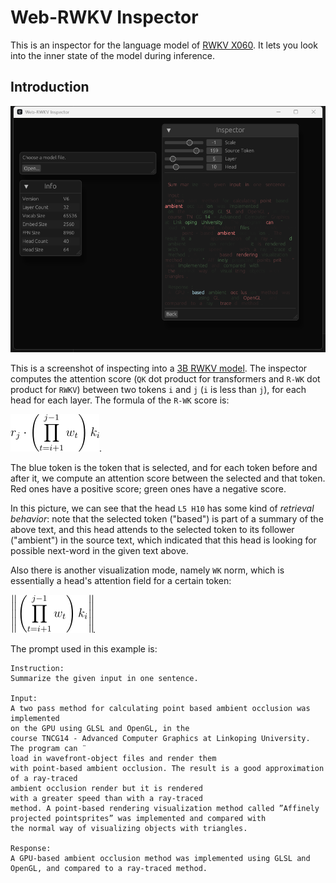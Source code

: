 # Web-RWKV Inspector

This is an inspector for the language model of [RWKV X060](https://github.com/BlinkDL/RWKV-LM). It lets you look into the inner state of the model during inference.

## Introduction

![3b](assets/screenshots/3b.png)

This is a screenshot of inspecting into a [3B RWKV model](https://huggingface.co/BlinkDL/rwkv-6-world/blob/main/RWKV-x060-World-3B-v2.1-20240417-ctx4096.pth).
The inspector computes the attention score (`QK` dot product for transformers and `R-WK` dot product for `RWKV`) between two tokens `i` and `j` (`i` is less than `j`), for each head for each layer.
The formula of the `R-WK` score is:

![rwk](assets/screenshots/rwk.png).

The blue token is the token that is selected, and for each token before and after it, we compute an attention score between the selected and that token.
Red ones have a positive score; green ones have a negative score.

In this picture, we can see that the head `L5 H10` has some kind of *retrieval behavior*: note that the selected token ("based") is part of a summary of the above text, and this head attends to the selected token to its follower ("ambient") in the source text, which indicated that this head is looking for possible next-word in the given text above.

Also there is another visualization mode, namely `WK` norm, which is essentially a head's attention field for a certain token:

![wk](assets/screenshots/wk.png).

The prompt used in this example is:

```text
Instruction:
Summarize the given input in one sentence.

Input:
A two pass method for calculating point based ambient occlusion was implemented
on the GPU using GLSL and OpenGL, in the
course TNCG14 - Advanced Computer Graphics at Linkoping University. The program can ¨
load in wavefront-object files and render them
with point-based ambient occlusion. The result is a good approximation of a ray-traced
ambient occlusion render but it is rendered
with a greater speed than with a ray-traced
method. A point-based rendering visualization method called ”Affinely projected pointsprites” was implemented and compared with
the normal way of visualizing objects with triangles.

Response:
A GPU-based ambient occlusion method was implemented using GLSL and OpenGL, and compared to a ray-traced method.
```